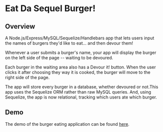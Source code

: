 # Eat Da Sequel Burger!

## Overview

A Node.js/Express/MySQL/Sequelize/Handlebars app that lets users input the names of burgers they'd like to eat... and then devour them!

Whenever a user submits a burger's name, your app will display the burger on the left side of the page -- waiting to be devoured.

Each burger in the waiting area also has a Devour it! button. When the user clicks it after choosing they way it is cooked, the burger will move to the right side of the page.

The app will store every burger in a database, whether devoured or not.This app uses the Sequelize ORM rather than raw MySQL queries. And, using Sequelize, the app is now relational, tracking which users ate which burger.

## Demo

The demo of the burger eating application can be found [here](https://agile-plains-67562.herokuapp.com/).
